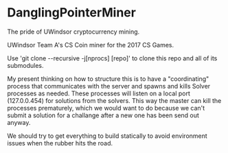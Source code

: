# DanglingPointerMiner
The pride of UWindsor cryptocurrency mining.

UWindsor Team A's CS Coin miner for the 2017 CS Games.

Use 'git clone --recursive -j[nprocs] [repo]' to clone this repo and all of its submodules.

My present thinking on how to structure this is to have a "coordinating" process that communicates with the server and spawns and kills Solver processes as needed. These processes will listen on a local port (127.0.0.454) for solutions from the solvers.
This way the master can kill the processes prematurely, which we would want to do because we can't submit a solution for a challange after a new one has been send out anyway. 

We should try to get everything to build statically to avoid environment issues when the rubber hits the road.
